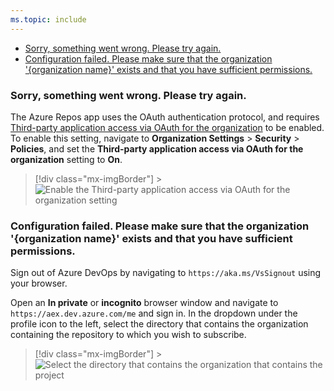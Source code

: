 ```yaml
---
ms.topic: include
---
```


- [Sorry, something went wrong. Please try again.](#sorry-something-went-wrong-please-try-again)
- [Configuration failed. Please make sure that the organization '{organization name}' exists and that you have sufficient
  permissions.](#configuration-failed-please-make-sure-that-the-organization-organization-name-exists-and-that-you-have-sufficient-permissions)

### Sorry, something went wrong. Please try again.

The Azure Repos app uses the OAuth authentication protocol, and requires [Third-party application access via OAuth for the
organization](/azure/devops/organizations/accounts/change-application-access-policies#change-application-access-policies) to be enabled.
To enable this setting, navigate to **Organization Settings** > **Security** > **Policies**, and set the **Third-party application access
via OAuth for the organization** setting to **On**.

> [!div class="mx-imgBorder"] > ![Enable the Third-party application access via OAuth for the organization setting](../media/troubleshooting/third-party-app-consent.png)

### Configuration failed. Please make sure that the organization '{organization name}' exists and that you have sufficient permissions.

Sign out of Azure DevOps by navigating to `https://aka.ms/VsSignout` using your browser.

Open an **In private** or **incognito** browser window and navigate to `https://aex.dev.azure.com/me` and sign in. In the dropdown under the profile
icon to the left, select the directory that contains the organization containing the repository to which you wish to subscribe.

> [!div class="mx-imgBorder"] > ![Select the directory that contains the organization that contains the project](../media/troubleshooting/profile-page.png)
